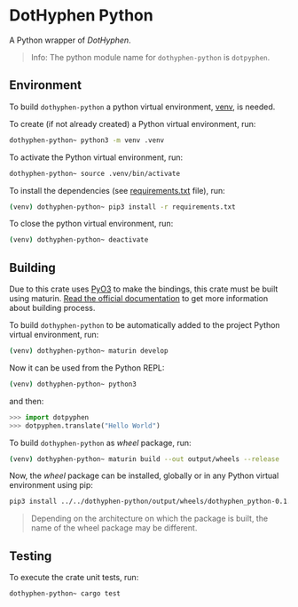 # DotHyphen Python

A Python wrapper of _DotHyphen_.

> Info: The python module name for `dothyphen-python` is `dotpyphen`.

## Environment

To build `dothyphen-python` a python virtual environment, [venv](https://docs.python.org/3/library/venv.html), is needed.

To create (if not already created) a Python virtual environment, run:

```bash
dothyphen-python~ python3 -m venv .venv
```

To activate the Python virtual environment, run:

```bash
dothyphen-python~ source .venv/bin/activate
```

To install the dependencies (see [requirements.txt](./requirements.txt) file), run:

```bash
(venv) dothyphen-python~ pip3 install -r requirements.txt
```

To close the python virtual environment, run:

```bash
(venv) dothyphen-python~ deactivate
```

## Building

Due to this crate uses [PyO3](https://pyo3.rs/) to make the bindings, this crate must be built using maturin. [Read the official documentation](https://www.maturin.rs/) to get more information about building process.

To build `dothyphen-python` to be automatically added to the project Python virtual environment, run:

```bash
(venv) dothyphen-python~ maturin develop
```

Now it can be used from the Python REPL:

```bash
(venv) dothyphen-python~ python3
```

and then:

```python
>>> import dotpyphen
>>> dotpyphen.translate("Hello World")
```

To build `dothyphen-python` as _wheel_ package, run:

```bash
(venv) dothyphen-python~ maturin build --out output/wheels --release
```

Now, the _wheel_ package can be installed, globally or in any Python virtual environment using pip:

```bash
pip3 install ../../dothyphen-python/output/wheels/dothyphen_python-0.1.0-cp38-abi3-linux_x86_64.whl
```

> Depending on the architecture on which the package is built, the name of the wheel package may be different.

## Testing

To execute the crate unit tests, run:

```bash
dothyphen-python~ cargo test
```
